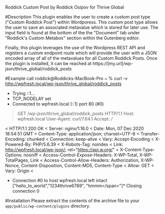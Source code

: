 Roddick Custom Post by Roddick Osipov for Thrive Global 


#Description 
This plugin enables the user to create a custom post type ("Custom Roddick Post") within Wordporess. This custom post type allows the user to save an associated metavalue which is stored for later use. The input field is found at the bottom of the the "Document" tab under "Roddick's Custom Metabox" section within the Gutenberg editor. 

Finally, this plugin leverages the use of the Wordpress REST API and registers a custom endpoint route which will provide the user with a JSON encoded array of all of the metavalues for all Custom Roddick Posts. Once the plugin is installed, it can be reached at https://[my.url]/wp-json/thrive_global/roddick_posts

#Example call
roddick@Roddicks-MacBook-Pro ~ % curl -v http://wpfresh.local/wp-json/thrive_global/roddick_posts
*   Trying ::1...
* TCP_NODELAY set
* Connected to wpfresh.local (::1) port 80 (#0)
> GET /wp-json/thrive_global/roddick_posts HTTP/1.1
> Host: wpfresh.local
> User-Agent: curl/7.64.1
> Accept: */*
>
< HTTP/1.1 200 OK
< Server: nginx/1.16.0
< Date: Mon, 07 Dec 2020 18:54:51 GMT
< Content-Type: application/json; charset=UTF-8
< Transfer-Encoding: chunked
< Connection: keep-alive
< Vary: Accept-Encoding
< X-Powered-By: PHP/5.6.39
< X-Robots-Tag: noindex
< Link: <http://wpfresh.local/wp-json/>; rel="https://api.w.org/"
< X-Content-Type-Options: nosniff
< Access-Control-Expose-Headers: X-WP-Total, X-WP-TotalPages, Link
< Access-Control-Allow-Headers: Authorization, X-WP-Nonce, Content-Disposition, Content-MD5, Content-Type
< Allow: GET
< Vary: Origin
<
* Connection #0 to host wpfresh.local left intact
["hello_to_world","1234thrive6789", "<span>hmmm<\/span>"]* Closing connection 0


#Installation 
Please extract the contents of the archive file to your `app/public/wp-content/plugins` directory.
